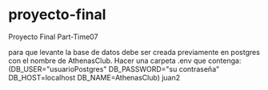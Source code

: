 # proyecto-final
Proyecto Final Part-Time07

para que levante la base de datos debe ser creada previamente en postgres con el nombre de AthenasClub.
Hacer una carpeta .env que contenga:
(DB_USER="usuarioPostgres"
DB_PASSWORD="su contraseña"
DB_HOST=localhost
DB_NAME=AthenasClub)
juan2